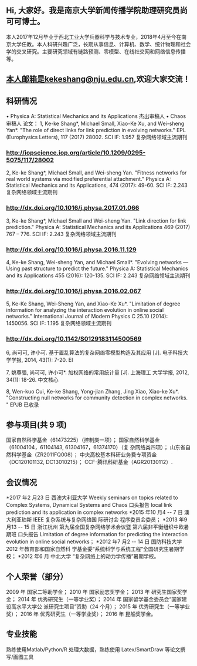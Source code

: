 ## Hi, 大家好。我是南京大学新闻传播学院助理研究员尚可可博士。

本人2017年12月毕业于西北工业大学兵器科学与技术专业，2018年4月至今在南京大学任教。本人科研兴趣广泛，长期从事信息、计算机、数学、统计物理和社会学的交叉研究。主要研究领域有链路预测、零模型、在线社交网和网络信息传播等。

## 本人邮箱是kekeshang@nju.edu.cn,欢迎大家交流！

## 科研情况

• Physica A: Statistical Mechanics and its Applications 杰出审稿人
• Chaos 审稿人
论文：
1, Ke-ke Shang*, Michael Small, Xiao-Ke Xu, and Wei-sheng Yan*.
"The role of direct links for link prediction in evolving networks." EPL
(Europhysics Letters), 117 (2017) 28002.
SCI IF: 1.957 复杂网络领域主流期刊

### http://iopscience.iop.org/article/10.1209/0295-5075/117/28002

2, Ke-ke Shang*, Michael Small, and Wei-sheng Yan. "Fitness networks
for real world systems via modified preferential attachment." Physica A:
Statistical Mechanics and its Applications, 474 (2017): 49-60.
SCI IF: 2.243 复杂网络领域主流期刊

### http://dx.doi.org/10.1016/j.physa.2017.01.066

3, Ke-ke Shang*, Michael Small and Wei-sheng Yan. "Link direction for
link prediction." Physica A: Statistical Mechanics and its Applications
469 (2017) 767 – 776.
SCI IF: 2.243 复杂网络领域主流期刊

### http://dx.doi.org/10.1016/j.physa.2016.11.129

4, Ke-ke Shang, Wei-sheng Yan, and Michael Small*. "Evolving
networks — Using past structure to predict the future." Physica A:
Statistical Mechanics and its Applications 455 (2016): 120-135.
SCI IF: 2.243 复杂网络领域主流期刊

### http://dx.doi.org/10.1016/j.physa.2016.02.067

5, Ke-Ke Shang, Wei-Sheng Yan, and Xiao-Ke Xu*. "Limitation of
degree information for analyzing the interaction evolution in online social
networks." International Journal of Modern Physics C 25.10 (2014):
1450056.
SCI IF: 1.195 复杂网络领域主流期刊

### http://dx.doi.org/10.1142/S0129183114500569

6, 尚可可, 许小可. 基于置乱算法的复杂网络零模型构造及其应用
[J]. 电子科技大学学报, 2014, 43(1): 7-20.
EI

7, 姚尊强, 尚可可, 许小可*. 加权网络的常用统计量 [J]. 上海理工
大学学报, 2012, 34(1): 18-26.
中文核心

8, Wen-kuo Cui, Ke-ke Shang, Yong-jian Zhang, Jing Xiao, Xiao-ke
Xu*. "Constructing null networks for community detection in complex
networks. " EPJB 已收录


## 参与项目(共 9 项)

国家自然科学基金（61473225）（控制类一项）；
国家自然科学基金（61004104，61104143, 61304167，61374170）（复
杂网络类四项）；
山东省自然科学基金（ZR2011FQ008）；
中央高校基本科研业务费专项资金（DC120101132, DC13010215）；
CCF-腾讯科研基金（AGR20130112）.

## 会议情况

*2017 年2 月23 日 西澳大利亚大学 Weekly seminars on topics related
to Complex Systems, Dynamical Systems and Chaos 口头报告 local
link prediction and its application in complex networks
*2015 年10 月4 -- 7 日 澳大利亚珀斯 IEEE 复杂系统与复杂网络国
际研讨会 程序委员会委员；
*2013 年9 月13 -- 15 日 浙江杭州 第九届全国复杂网络学术会议暨
第六届非平衡组织中欧暑期班 口头报告 Limitation of degree
information for predicting the interaction evolution in online social
networks；
*2012 年7 月2 -- 14 日 国防科技大学 2012 年教育部和国家自然科
学基金委“系统科学与系统工程”全国研究生暑期学校；
*2012 年6 月 中北大学 “复杂网络上的动力学传播”暑期学校。

## 个人荣誉（部分）

2009 年 国家二等助学金；
2010 年 国家励志奖学金；
2013 年 研究生国家奖学金；
2014 年 优秀研究生（一等学业奖）；
2014 年 国家留学基金委员会“国家建设高水平大学公
派研究生项目”资助（24 个月）；
2015 年 优秀研究生（一等学业奖）；
2016 年 优秀研究生（一等学业奖）；
2016 年 昆船奖学金。

## 专业技能

熟练使用Matlab/Python/R 处理大数据，熟练使用 Latex/SmartDraw
等论文撰写/画图工具

